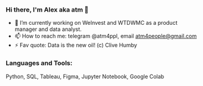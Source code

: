 ### Hi there, I'm Alex aka atm 👋


- 🔭 I’m currently working on WeInvest and WTDWMC as a product manager and data analyst.
- 📫 How to reach me: telegram @atm4ppl, email atm4people@gmail.com
- ⚡ Fav quote: Data is the new oil! (c) Clive Humby

### Languages and Tools:
Python, SQL, Tableau, Figma, Jupyter Notebook, Google Colab
